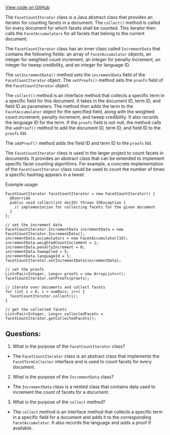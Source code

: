 [View code on GitHub](https://github.com/misbahsy/the-algorithm/src/java/com/twitter/search/core/earlybird/facets/FacetCountIterator.java)

The `FacetCountIterator` class is a Java abstract class that provides an iterator for counting facets in a document. The `collect()` method is called for every document for which facets shall be counted. This iterator then calls the `FacetAccumulators` for all facets that belong to the current document. 

The `FacetCountIterator` class has an inner class called `IncrementData` that contains the following fields: an array of `FacetAccumulator` objects, an integer for weighted count increment, an integer for penalty increment, an integer for tweep credibility, and an integer for language ID. 

The `setIncrementData()` method sets the `incrementData` field of the `FacetCountIterator` object. The `setProofs()` method sets the `proofs` field of the `FacetCountIterator` object. 

The `collect()` method is an interface method that collects a specific term in a specific field for this document. It takes in the document ID, term ID, and field ID as parameters. The method then adds the term to the `FacetAccumulator` object for the specified field, along with the weighted count increment, penalty increment, and tweep credibility. It also records the language ID for the term. If the `proofs` field is not null, the method calls the `addProof()` method to add the document ID, term ID, and field ID to the `proofs` list. 

The `addProof()` method adds the field ID and term ID to the `proofs` list. 

The `FacetCountIterator` class is used in the larger project to count facets in documents. It provides an abstract class that can be extended to implement specific facet counting algorithms. For example, a concrete implementation of the `FacetCountIterator` class could be used to count the number of times a specific hashtag appears in a tweet. 

Example usage:

```
FacetCountIterator facetCountIterator = new FacetCountIterator() {
  @Override
  public void collect(int docID) throws IOException {
    // implementation for collecting facets for the given document
  }
};

// set the increment data
FacetCountIterator.IncrementData incrementData = new FacetCountIterator.IncrementData();
incrementData.accumulators = new FacetAccumulator[10];
incrementData.weightedCountIncrement = 1;
incrementData.penaltyIncrement = 0;
incrementData.tweepCred = 5;
incrementData.languageId = 1;
facetCountIterator.setIncrementData(incrementData);

// set the proofs
List<Pair<Integer, Long>> proofs = new ArrayList<>();
facetCountIterator.setProofs(proofs);

// iterate over documents and collect facets
for (int i = 0; i < numDocs; i++) {
  facetCountIterator.collect(i);
}

// get the collected facets
List<Pair<Integer, Long>> collectedFacets = facetCountIterator.getCollectedFacets();
```
## Questions: 
 1. What is the purpose of the `FacetCountIterator` class?
- The `FacetCountIterator` class is an abstract class that implements the `FacetTermCollector` interface and is used to count facets for every document.

2. What is the purpose of the `IncrementData` class?
- The `IncrementData` class is a nested class that contains data used to increment the count of facets for a document.

3. What is the purpose of the `collect` method?
- The `collect` method is an interface method that collects a specific term in a specific field for a document and adds it to the corresponding `FacetAccumulator`. It also records the language and adds a proof if available.